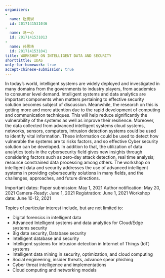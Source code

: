 ```yaml
---
organizers:
-
  name: 赵倩崇
  id: 2017141531046
-
  name: 马一心
  id: 2017141531013
-
  name: 孙思琦
  id: 2017141531041
title: WORKSHOP ON INTELLIGENT DATA AND SECURITY
shorttittle: IDAS
only-for-homework: true
accept-chinese-submission: true
---
```


In today’s world, intelligent systems are widely deployed and investigated in many domains from the governments to industry players, from academics to consumer level demand. Intelligent systems and data analytics are important components when matters pertaining to effective security solution becomes subject of discussion. Meanwhile, the research on this is getting more and more attention due to the rapid development of computing and communication techniques. This will help reduce significantly the vulnerability of the systems as well as improve their resilience. Moreover, the data collected from advanced intelligent systems cloud systems, networks, sensors, computers, intrusion detection systems could be used to identify vital information. These information could be used to detect how vulnerable the systems are to risks factors, and so effective Cyber security solution can be developed. In addition to that, the utilization of data analytics tools in the cybersecurity field gives new insights through considering factors such as zero-day attack detection, real time analysis; resource constrained data processing among others.
The workshop on intelligent data and security addresses the use of advanced intelligent systems in providing cybersecurity solutions in many fields, and the challenges, approaches, and future directions.

Important dates:
Paper submission: May 1, 2021
Author notification: May 20, 2021
Camera-Ready: June 1, 2021
Registration: June 1, 2021
Workshop date: June 10-12, 2021

Topics of particular interest include, but are not limited to:
- Digital forensics in intelligent data
- Advanced Intelligent systems and data analytics for Cloud/Edge systems security
- Big data security, Database security
- Intelligent database and security
- Intelligent systems for intrusion detection in Internet of Things (IoT) systems
- Intelligent data mining in security, optimization, and cloud computing
- Social engineering, insider threats, advance spear phishing
- Cyber threat intelligence and implementations
- Cloud computing and networking models
